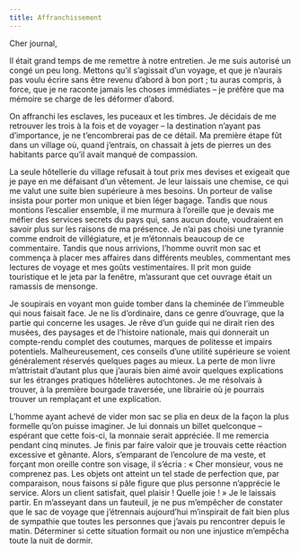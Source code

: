 ```yaml
---
title: Affranchissement
---
```

Cher journal,

Il était grand temps de me remettre à notre entretien. Je me suis autorisé un
congé un peu long. Mettons qu’il s’agissait d’un voyage, et que je n’aurais pas
voulu écrire sans être revenu d’abord à bon port ; tu auras compris, à force,
que je ne raconte jamais les choses immédiates – je préfère que ma mémoire se
charge de les déformer d’abord. 

On affranchi les esclaves, les puceaux et les timbres. Je décidais de me
retrouver les trois à la fois et de voyager – la destination n’ayant pas
d’importance, je ne t’encombrerai pas de ce détail. Ma première étape fût dans
un village où, quand j’entrais, on chassait à jets de pierres un des habitants
parce qu’il avait manqué de compassion. 

La seule hôtellerie du village refusait à tout prix mes devises et exigeait que
je paye en me défaisant d’un vêtement. Je leur laissais une chemise, ce qui me
valut une suite bien supérieure à mes besoins. Un porteur de valise insista
pour porter mon unique et bien léger bagage. Tandis que nous montions
l’escalier ensemble, il me murmura à l’oreille que je devais me méfier des
services secrets du pays qui, sans aucun doute, voudraient en savoir plus sur
les raisons de ma présence. Je n’ai pas choisi une tyrannie comme endroit de
villégiature, et je m’étonnais beaucoup de ce commentaire. Tandis que nous
arrivions, l’homme ouvrit mon sac et commença à placer mes affaires dans
différents meubles, commentant mes lectures de voyage et mes goûts
vestimentaires. Il prit mon guide touristique et le jeta par la fenêtre,
m’assurant que cet ouvrage était un ramassis de mensonge.

Je soupirais en voyant mon guide tomber dans la cheminée de l’immeuble qui nous
faisait face. Je ne lis d’ordinaire, dans ce genre d’ouvrage, que la partie qui
concerne les usages. Je rêve d’un guide qui ne dirait rien des musées, des
paysages et de l’histoire nationale, mais qui donnerait un compte-rendu complet
des coutumes, marques de politesse et impairs potentiels. Malheureusement, ces
conseils d’une utilité supérieure se voient généralement réservés quelques
pages au mieux. La perte de mon livre m’attristait d’autant plus que j’aurais
bien aimé avoir quelques explications sur les étranges pratiques hôtelières
autochtones. Je me résolvais à trouver, à la première bourgade traversée, une
librairie où je pourrais trouver un remplaçant et une explication.

L’homme ayant achevé de vider mon sac se plia en deux de la façon la plus
formelle qu’on puisse imaginer. Je lui donnais un billet quelconque – espérant
que cette fois-ci, la monnaie serait appréciée. Il me remercia pendant cinq
minutes. Je finis par faire valoir que je trouvais cette réaction excessive et
gênante. Alors, s’emparant de l’encolure de ma veste, et forçant mon oreille
contre son visage, il s’écria : « Cher monsieur, vous ne comprenez pas. Les
objets ont atteint un tel stade de perfection que, par comparaison, nous
faisons si pâle figure que plus personne n’apprécie le service. Alors un client
satisfait, quel plaisir ! Quelle joie ! » Je le laissais partir. En m’asseyant
dans un fauteuil, je ne pus m’empêcher de constater que le sac de voyage que
j’étrennais aujourd’hui m’inspirait de fait bien plus de sympathie que toutes
les personnes que j’avais pu rencontrer depuis le matin. Déterminer si cette
situation formait ou non une injustice m’empêcha toute la nuit de dormir.
